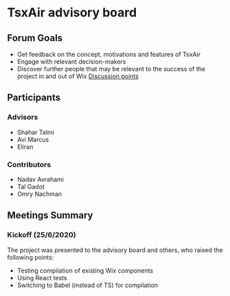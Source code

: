 # TsxAir advisory board

## Forum Goals
- Get feedback on the concept, motivations and features of TsxAir
- Engage with relevant decision-makers
- Discover further people that may be relevant to the success of the project in and out of Wix
[Discussion points](discussion.point.md)

## Participants

### Advisors
- Shahar Talmi
- Avi Marcus
- Eliran

### Contributors
- Nadav Avrahami
- Tal Gadot
- Omry Nachman

## Meetings Summary

### Kickoff (25/6/2020)
The project was presented to the advisory board and others, who raised the following points:
- Testing compilation of existing Wix components 
- Using React tests
- Switching to Babel (instead of TS) for compilation

